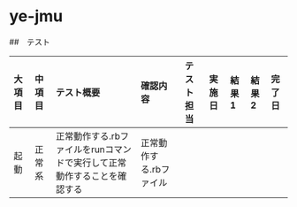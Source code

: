 ye-jmu
======

##　テスト

|大項目|中項目|テスト概要|確認内容|テスト担当|実施日|結果1|結果2|完了日|
|:--|:--|:--|:--|:--|:--|:--|:--|:--|
|起動|正常系|正常動作する.rbファイルをrunコマンドで実行して正常動作することを確認する|正常動作する.rbファイル|||||
